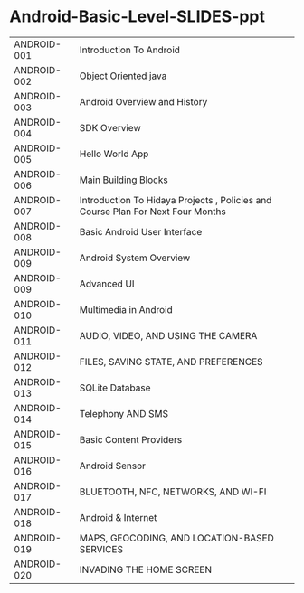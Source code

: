 # Android-Basic-Level-SLIDES-ppt
<Table>
  <TR>
    <TD>ANDROID-001</TD>
    <TD>Introduction To Android</TD>
  </TR>
  <TR>
    <TD>ANDROID-002</TD>
    <TD>Object Oriented java</TD>
  </TR>
  <TR>
    <TD>ANDROID-003</TD>
    <TD>Android Overview and History</TD>
  </TR>
  <TR>
    <TD>ANDROID-004</TD>
    <TD>SDK Overview</TD>
  </TR>
  <TR>
    <TD>ANDROID-005</TD>
    <TD>Hello World App</TD>
  </TR>
  <TR>
    <TD>ANDROID-006</TD>
    <TD>Main Building Blocks</TD>
  </TR>
  <TR>
    <TD>ANDROID-007</TD>
    <TD>Introduction To Hidaya Projects , Policies and Course Plan For Next Four Months</TD>
  </TR>
  <TR>
    <TD>ANDROID-008</TD>
    <TD>Basic Android User Interface</TD>
  </TR>
  <TR>
    <TD>ANDROID-009</TD>
    <TD>Android System Overview</TD>
  </TR>
  <TR>
    <TD>ANDROID-009</TD>
    <TD>Advanced UI</TD>
  </TR>
  <TR>
    <TD>ANDROID-010</TD>
    <TD>Multimedia in Android</TD>
  </TR>
  <TR>
    <TD>ANDROID-011</TD>
    <TD>AUDIO, VIDEO, AND USING THE CAMERA</TD>
  </TR>
  
  <TR>
    <TD>ANDROID-012</TD>
    <TD>FILES, SAVING STATE, AND PREFERENCES</TD>
  </TR>
  <TR>
    <TD>ANDROID-013</TD>
    <TD>SQLite Database</TD>
  </TR>
  <TR>
    <TD>ANDROID-014</TD>
    <TD>Telephony AND SMS</TD>
  </TR>
  <TR>
    <TD>ANDROID-015</TD>
    <TD>Basic Content Providers</TD>
  </TR>
  <TR>
    <TD>ANDROID-016</TD>
    <TD>Android Sensor</TD>
  </TR>
  <TR>
    <TD>ANDROID-017</TD>
    <TD>BLUETOOTH, NFC, NETWORKS, AND WI-FI</TD>
  </TR>
  <TR>
    <TD>ANDROID-018</TD>
    <TD>Android & Internet</TD>
  </TR>
  <TR>
    <TD>ANDROID-019</TD>
    <TD>MAPS, GEOCODING, AND LOCATION-BASED SERVICES</TD>
  </TR>
   <TR>
    <TD>ANDROID-020</TD>
    <TD>INVADING THE HOME SCREEN</TD>
  </TR>
  </TR>
  
</table>
